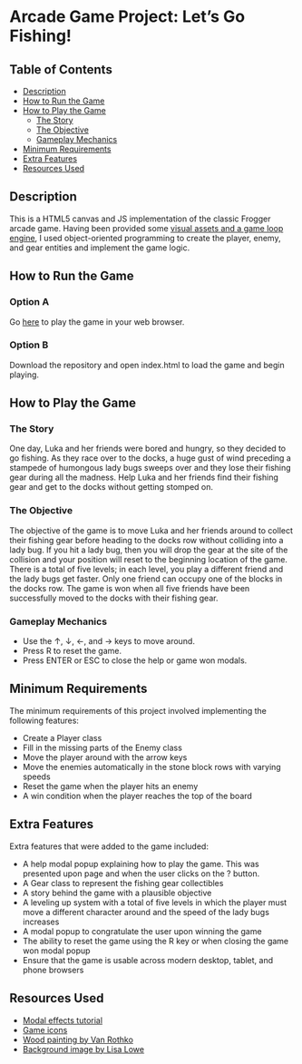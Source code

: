 # Arcade Game Project: Let’s Go Fishing!

## Table of Contents

* [Description](#description)
* [How to Run the Game](#how-to-run-the-game)
* [How to Play the Game](#how-to-play-the-game)
  * [The Story](#the-story)
  * [The Objective](#the-objective)
  * [Gameplay Mechanics](#gameplay-mechanics)
* [Minimum Requirements](#minimum-requirements)
* [Extra Features](#extra-features)
* [Resources Used](#resources-used)

## Description

This is a HTML5 canvas and JS implementation of the classic Frogger arcade game. Having been provided some [visual assets and a game loop engine](https://github.com/udacity/frontend-nanodegree-arcade-game), I used object-oriented programming to create the player, enemy, and gear entities and implement the game logic.

## How to Run the Game

### Option A

Go [here](https://nahilmemon.github.io/arcade-game/) to play the game in your web browser.

### Option B

Download the repository and open index.html to load the game and begin playing.

## How to Play the Game

### The Story

One day, Luka and her friends were bored and hungry, so they decided to go fishing. As they race over to the docks, a huge gust of wind preceding a stampede of humongous lady bugs sweeps over and they lose their fishing gear during all the madness. Help Luka and her friends find their fishing gear and get to the docks without getting stomped on.

### The Objective

The objective of the game is to move Luka and her friends around to collect their fishing gear before heading to the docks row without colliding into a lady bug. If you hit a lady bug, then you will drop the gear at the site of the collision and your position will reset to the beginning location of the game. There is a total of five levels; in each level, you play a different friend and the lady bugs get faster. Only one friend can occupy one of the blocks in the docks row. The game is won when all five friends have been successfully moved to the docks with their fishing gear.

### Gameplay Mechanics

* Use the ↑, ↓, ←, and → keys to move around.
* Press R to reset the game.
* Press ENTER or ESC to close the help or game won modals.

## Minimum Requirements

The minimum requirements of this project involved implementing the following features:
* Create a Player class
* Fill in the missing parts of the Enemy class
* Move the player around with the arrow keys
* Move the enemies automatically in the stone block rows with varying speeds
* Reset the game when the player hits an enemy
* A win condition when the player reaches the top of the board

## Extra Features

Extra features that were added to the game included:
* A help modal popup explaining how to play the game. This was presented upon page and when the user clicks on the ? button.
* A Gear class to represent the fishing gear collectibles
* A story behind the game with a plausible objective
* A leveling up system with a total of five levels in which the player must move a different character around and the speed of the lady bugs increases
* A modal popup to congratulate the user upon winning the game
* The ability to reset the game using the R key or when closing the game won modal popup
* Ensure that the game is usable across modern desktop, tablet, and phone browsers

## Resources Used
* [Modal effects tutorial](https://tympanus.net/Development/ModalWindowEffects/)
* [Game icons](https://game-icons.net/)
* [Wood painting by Van Rothko](https://www.pinterest.com/pin/495536765221856407/)
* [Background image by Lisa Lowe](https://www.pinterest.com/pin/495536765221856407/)